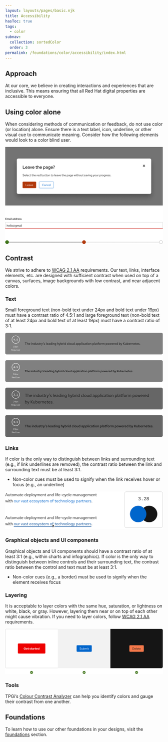 ```yaml
---
layout: layouts/pages/basic.njk
title: Accessibility
hasToc: true
tags:
  - color
subnav:
  collection: sortedColor  
  order: 3
permalink: /foundations/color/accessibility/index.html
---
```


## Approach

At our core, we believe in creating interactions and experiences that are 
inclusive. This means ensuring that all Red Hat digital properties are 
accessible to everyone.

## Using color alone

When considering methods of communication or feedback, do not use color (or 
location) alone. Ensure there is a text label, icon, underline, or other visual 
cue to communicate meaning. Consider how the following elements would look to a 
color blind user.

<uxdot-example>
  <img alt="Dialog with a red-orange Leave button, a form field with a red bottom border, and progress steps without labels" src="/assets/color/using-color-alone.png">
</uxdot-example>

## Contrast
We strive to adhere to [WCAG 2.1 AA](https://www.w3.org/WAI/WCAG21/Understanding/) requirements. Our text, links, interface elements, etc. are designed with sufficient contrast when used on top 
of a canvas, surfaces, image backgrounds with low contrast, and near adjacent colors.

### Text

Small foreground text (non-bold text under 24px and bold text under 19px) must 
have a contrast ratio of 4.5:1 and large foreground text (non-bold text of at 
least 24px and bold text of at least 19px) must have a contrast ratio of 3:1.

<uxdot-example>
  <img alt="Contrast ratios for dark gray sections with black text that uses different weights and fonts" src="/assets/color/contrast-text.png">
</uxdot-example>

### Links

If color is the only way to distinguish between links and surrounding text (e.g., if link underlines are removed), the contrast ratio between the link and surrounding text must be at least 3:1.

- Non-color cues must be used to signify when the link receives hover or focus (e.g., an underline)

<uxdot-example>
  <img alt="Contrast ratio of a blue link next to black text and an example of a link's darker blue, underlined hover state" src="/assets/color/contrast-links.png">
</uxdot-example>

### Graphical objects and UI components

Graphical objects and UI components should have a contrast ratio of at least 3:1 
(e.g., within charts and infographics). If color is the only way to 
distinguish between inline controls and their surrounding text, the contrast 
ratio between the control and text must be at least 3:1.

- Non-color cues (e.g., a border) must be used to signify when the element receives focus

### Layering

It is acceptable to layer colors with the same hue, saturation, or lightness on 
white, black, or gray. However, layering them near or on top of each other might cause vibration. If you need to layer colors, follow [WCAG 2.1 AA](https://www.w3.org/WAI/WCAG21/Understanding/) 
requirements.

<uxdot-example>
  <img alt="Red CTA against a white background, blue button against a light gray background, and a light red-orange button against a black background" src="/assets/color/contrast-layering.png">
</uxdot-example>

### Tools

TPGi’s [Colour Contrast Analyzer](https://www.tpgi.com/color-contrast-checker/) can help you identify colors and gauge their contrast from one another.

<uxdot-feedback>
  <h2>Foundations</h2>
  <p>To learn how to use our other foundations in your designs, visit the <a href="/foundations">foundations</a> section.</p>
</uxdot-feedback>
